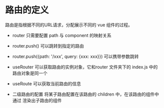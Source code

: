 #  路由的定义
路由是指根据不同的URL请求，分配展示不同的 vue 组件的过程。

- router 只需要配置 path 与 component 的映射关系

- router.push() 可以跳转到指定的路由
- router.push({path: '/xxx', query: {xxx: xxx}}) 可以携带参数跳转


- useRouter 可以获取路由的实例对象，它和router 文件夹下的 index.js 中的路由对象是同一个
- useRoute 可以获取当前路由的信息



- 二级路由的配置
  将某子路由配置在该路由的 children 中，在该路由的组件中通过 <router-view />渲染出子路由的组件